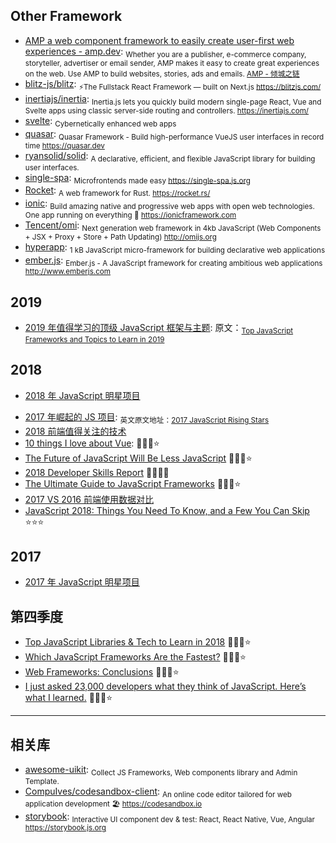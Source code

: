 ## Other Framework

- [AMP a web component framework to easily create user-first web experiences - amp.dev](https://amp.dev/zh_cn/): <sub>Whether you are a publisher, e-commerce company, storyteller, advertiser or email sender, AMP makes it easy to create great experiences on the web. Use AMP to build websites, stories, ads and emails. [AMP - 倾城之链](https://nicelinks.site/post/5f75ea02cda9de27bd93a919)</sub>
- [blitz-js/blitz](https://github.com/blitz-js/blitz): <sub>⚡️The Fullstack React Framework — built on Next.js https://blitzjs.com/</sub>
- [inertiajs/inertia](https://github.com/inertiajs/inertia): <sub>Inertia.js lets you quickly build modern single-page React, Vue and Svelte apps using classic server-side routing and controllers. https://inertiajs.com/</sub>
- [svelte](https://github.com/sveltejs/svelte): <sub>Cybernetically enhanced web apps</sub>
- [quasar](https://github.com/quasarframework/quasar): <sub>Quasar Framework - Build high-performance VueJS user interfaces in record time https://quasar.dev</sub>
- [ryansolid/solid](https://github.com/ryansolid/solid): <sub>A declarative, efficient, and flexible JavaScript library for building user interfaces.</sub>
- [single-spa](https://github.com/CanopyTax/single-spa): <sub>Microfrontends made easy https://single-spa.js.org</sub>
- [Rocket](https://github.com/SergioBenitez/Rocket): <sub>A web framework for Rust. https://rocket.rs/</sub>
- [ionic](https://github.com/ionic-team/ionic): <sub>Build amazing native and progressive web apps with open web technologies. One app running on everything 🎉 https://ionicframework.com</sub>
- [Tencent/omi](https://github.com/Tencent/omi): <sub>Next generation web framework in 4kb JavaScript (Web Components + JSX + Proxy + Store + Path Updating) http://omijs.org</sub>
- [hyperapp](https://github.com/jorgebucaran/hyperapp): <sub>1 kB JavaScript micro-framework for building declarative web applications</sub>
- [ember.js](https://github.com/emberjs/ember.js): <sub>Ember.js - A JavaScript framework for creating ambitious web applications http://www.emberjs.com</sub>

## 2019

- [2019 年值得学习的顶级 JavaScript 框架与主题](https://juejin.im/post/5c3cbb91e51d4550932771ce): 原文：<sub>[Top JavaScript Frameworks and Topics to Learn in 2019](https://medium.com/javascript-scene/top-javascript-frameworks-and-topics-to-learn-in-2019-b4142f38df20)</sub>

## 2018

- [2018 年 JavaScript 明星项目](https://risingstars.js.org/2018/zh/)

* [2017 年崛起的 JS 项目](https://juejin.im/post/5a633babf265da3e2a0dadcc): <sub>英文原文地址：[2017 JavaScript Rising Stars](https://risingstars.js.org/2017/en/)</sub>
* [2018 前端值得关注的技术](https://juejin.im/post/5a519d305188257327396da5)
* [10 things I love about Vue](https://medium.com/@dalaidunc/10-things-i-love-about-vue-505886ddaff2): 🌟🌟🌟⭐️
* [The Future of JavaScript Will Be Less JavaScript](https://codeburst.io/the-future-of-javascript-will-be-less-javascript-cea373eb57fd) 🌟🌟🌟⭐️
* [2018 Developer Skills Report](https://research.hackerrank.com/developer-skills/2018/) 🌟🌟🌟🌟
* [The Ultimate Guide to JavaScript Frameworks](https://javascriptreport.com/the-ultimate-guide-to-javascript-frameworks/) 🌟🌟🌟⭐️
* [2017 VS 2016 前端使用数据对比](http://vanessa.b3log.org/2017-vs-2016-fe-data)
* [JavaScript 2018: Things You Need To Know, and a Few You Can Skip](https://thenewstack.io/js-2018-things-need-know-can-skip/) ⭐️⭐️⭐️

## 2017

- [2017 年 JavaScript 明星项目](https://risingstars.js.org/2017/zh)

## 第四季度

- [Top JavaScript Libraries & Tech to Learn in 2018](https://medium.com/javascript-scene/top-javascript-libraries-tech-to-learn-in-2018-c38028e028e6) 🌟🌟🌟⭐️
- [Which JavaScript Frameworks Are the Fastest?](https://javascriptreport.com/js-frameworks-fastest/) 🌟🌟🌟⭐
- [Web Frameworks: Conclusions](https://www.sitepen.com/blog/2017/11/10/web-frameworks-conclusions/) 🌟🌟🌟⭐️
- [I just asked 23,000 developers what they think of JavaScript. Here’s what I learned.](https://medium.freecodecamp.org/i-just-asked-23-000-developers-what-they-think-of-javascript-heres-what-i-learned-9a06b61998fa) 🌟🌟🌟⭐️

---

## 相关库

- [awesome-uikit](https://github.com/jaywcjlove/awesome-uikit): <sub>Collect JS Frameworks, Web components library and Admin Template.</sub>
- [CompuIves/codesandbox-client](https://github.com/CompuIves/codesandbox-client): <sub>An online code editor tailored for web application development 🏖️ https://codesandbox.io</sub>
- [storybook](https://github.com/storybooks/storybook): <sub>Interactive UI component dev & test: React, React Native, Vue, Angular https://storybook.js.org</sub>
